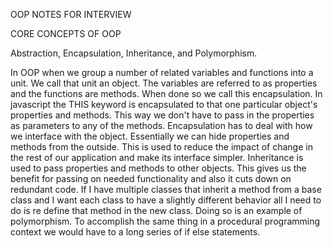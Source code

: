 OOP NOTES FOR INTERVIEW

CORE CONCEPTS OF OOP

Abstraction, Encapsulation, Inheritance, and Polymorphism.

In OOP when we group a number of related variables and functions into a unit. We call that unit an object. The variables are referred to as properties and the functions are methods. When done so we call this encapsulation. In javascript the THIS keyword is encapsulated to that one particular object's properties and methods. This way we don't have to pass in the properties as parameters to any of the methods. Encapsulation has to deal with how we interface with the object. Essentially we can hide properties and methods from the outside. This is used to reduce the impact of change in the rest of our application and make its interface simpler. Inheritance is used to pass properties and methods to other objects. This gives us the benefit for passing on needed functionality and also it cuts down on redundant code. If I have multiple classes that inherit a method from a base class and I want each class to have a slightly different behavior all I need to do is re define that method in the new class. Doing so is an example of polymorphism. To accomplish the same thing in a procedural programming context we would have to a long series of if else statements.

